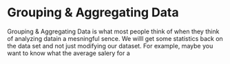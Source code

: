# Grouping & Aggregating Data

Grouping & Aggregating Data is what most people think of when they think of analyzing datain a mesningful sence. We willl get some statistics back on the data set and not just modifying our dataset. For example, maybe you want to know what the average salery for a 
